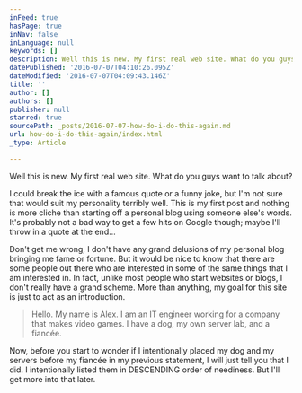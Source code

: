 ```yaml
---
inFeed: true
hasPage: true
inNav: false
inLanguage: null
keywords: []
description: Well this is new. My first real web site. What do you guys want to talk about?
datePublished: '2016-07-07T04:10:26.095Z'
dateModified: '2016-07-07T04:09:43.146Z'
title: ''
author: []
authors: []
publisher: null
starred: true
sourcePath: _posts/2016-07-07-how-do-i-do-this-again.md
url: how-do-i-do-this-again/index.html
_type: Article

---
```

Well this is new. My first real web site. What do you guys want to talk about?

I could break the ice with a famous quote or a funny joke, but I'm not sure that would suit my personality terribly well. This is my first post and nothing is more cliche than starting off a personal blog using someone else's words. It's probably not a bad way to get a few hits on Google though; maybe I'll throw in a quote at the end...

Don't get me wrong, I don't have any grand delusions of my personal blog bringing me fame or fortune. But it would be nice to know that there are some people out there who are interested in some of the same things that I am interested in. In fact, unlike most people who start websites or blogs, I don't really have a grand scheme. More than anything, my goal for this site is just to act as an introduction. 
> 
> Hello. My name is Alex. I am an IT engineer working for a company that makes video games. I have a dog, my own server lab, and a fiancée.

Now, before you start to wonder if I intentionally placed my dog and my servers before my fiancée in my previous statement, I will just tell you that I did. I intentionally listed them in DESCENDING order of neediness. But I'll get more into that later.